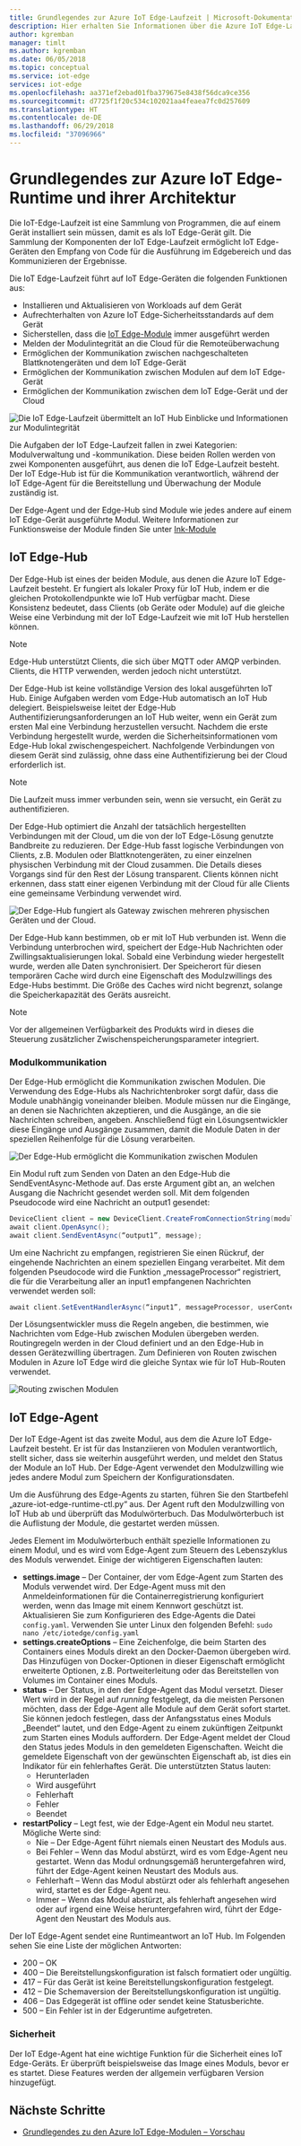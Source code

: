 ```yaml
---
title: Grundlegendes zur Azure IoT Edge-Laufzeit | Microsoft-Dokumentation
description: Hier erhalten Sie Informationen über die Azure IoT Edge-Laufzeit und wie Sie sie für Ihre Edgegeräte nutzen können.
author: kgremban
manager: timlt
ms.author: kgremban
ms.date: 06/05/2018
ms.topic: conceptual
ms.service: iot-edge
services: iot-edge
ms.openlocfilehash: aa371ef2ebad01fba379675e8438f56dca9ce356
ms.sourcegitcommit: d7725f1f20c534c102021aa4feaea7fc0d257609
ms.translationtype: HT
ms.contentlocale: de-DE
ms.lasthandoff: 06/29/2018
ms.locfileid: "37096966"
---
```

# <a name="understand-the-azure-iot-edge-runtime-and-its-architecture"></a>Grundlegendes zur Azure IoT Edge-Runtime und ihrer Architektur

Die IoT-Edge-Laufzeit ist eine Sammlung von Programmen, die auf einem Gerät installiert sein müssen, damit es als IoT Edge-Gerät gilt. Die Sammlung der Komponenten der IoT Edge-Laufzeit ermöglicht IoT Edge-Geräten den Empfang von Code für die Ausführung im Edgebereich und das Kommunizieren der Ergebnisse. 

Die IoT Edge-Laufzeit führt auf IoT Edge-Geräten die folgenden Funktionen aus:

* Installieren und Aktualisieren von Workloads auf dem Gerät
* Aufrechterhalten von Azure IoT Edge-Sicherheitsstandards auf dem Gerät
* Sicherstellen, dass die [IoT Edge-Module][Ink-Module] immer ausgeführt werden
* Melden der Modulintegrität an die Cloud für die Remoteüberwachung
* Ermöglichen der Kommunikation zwischen nachgeschalteten Blattknotengeräten und dem IoT Edge-Gerät
* Ermöglichen der Kommunikation zwischen Modulen auf dem IoT Edge-Gerät
* Ermöglichen der Kommunikation zwischen dem IoT Edge-Gerät und der Cloud

![Die IoT Edge-Laufzeit übermittelt an IoT Hub Einblicke und Informationen zur Modulintegrität][1]

Die Aufgaben der IoT Edge-Laufzeit fallen in zwei Kategorien: Modulverwaltung und -kommunikation. Diese beiden Rollen werden von zwei Komponenten ausgeführt, aus denen die IoT Edge-Laufzeit besteht. Der IoT Edge-Hub ist für die Kommunikation verantwortlich, während der IoT Edge-Agent für die Bereitstellung und Überwachung der Module zuständig ist. 

Der Edge-Agent und der Edge-Hub sind Module wie jedes andere auf einem IoT Edge-Gerät ausgeführte Modul. Weitere Informationen zur Funktionsweise der Module finden Sie unter [Ink-Module] 

## <a name="iot-edge-hub"></a>IoT Edge-Hub

Der Edge-Hub ist eines der beiden Module, aus denen die Azure IoT Edge-Laufzeit besteht. Er fungiert als lokaler Proxy für IoT Hub, indem er die gleichen Protokollendpunkte wie IoT Hub verfügbar macht. Diese Konsistenz bedeutet, dass Clients (ob Geräte oder Module) auf die gleiche Weise eine Verbindung mit der IoT Edge-Laufzeit wie mit IoT Hub herstellen können. 

>[!NOTE]
>Edge-Hub unterstützt Clients, die sich über MQTT oder AMQP verbinden. Clients, die HTTP verwenden, werden jedoch nicht unterstützt. 

Der Edge-Hub ist keine vollständige Version des lokal ausgeführten IoT Hub. Einige Aufgaben werden vom Edge-Hub automatisch an IoT Hub delegiert. Beispielsweise leitet der Edge-Hub Authentifizierungsanforderungen an IoT Hub weiter, wenn ein Gerät zum ersten Mal eine Verbindung herzustellen versucht. Nachdem die erste Verbindung hergestellt wurde, werden die Sicherheitsinformationen vom Edge-Hub lokal zwischengespeichert. Nachfolgende Verbindungen von diesem Gerät sind zulässig, ohne dass eine Authentifizierung bei der Cloud erforderlich ist. 

>[!NOTE]
>Die Laufzeit muss immer verbunden sein, wenn sie versucht, ein Gerät zu authentifizieren.

Der Edge-Hub optimiert die Anzahl der tatsächlich hergestellten Verbindungen mit der Cloud, um die von der IoT Edge-Lösung genutzte Bandbreite zu reduzieren. Der Edge-Hub fasst logische Verbindungen von Clients, z.B. Modulen oder Blattknotengeräten, zu einer einzelnen physischen Verbindung mit der Cloud zusammen. Die Details dieses Vorgangs sind für den Rest der Lösung transparent. Clients können nicht erkennen, dass statt einer eigenen Verbindung mit der Cloud für alle Clients eine gemeinsame Verbindung verwendet wird. 

![Der Edge-Hub fungiert als Gateway zwischen mehreren physischen Geräten und der Cloud.][2]

Der Edge-Hub kann bestimmen, ob er mit IoT Hub verbunden ist. Wenn die Verbindung unterbrochen wird, speichert der Edge-Hub Nachrichten oder Zwillingsaktualisierungen lokal. Sobald eine Verbindung wieder hergestellt wurde, werden alle Daten synchronisiert. Der Speicherort für diesen temporären Cache wird durch eine Eigenschaft des Modulzwillings des Edge-Hubs bestimmt. Die Größe des Caches wird nicht begrenzt, solange die Speicherkapazität des Geräts ausreicht. 

>[!NOTE]
>Vor der allgemeinen Verfügbarkeit des Produkts wird in dieses die Steuerung zusätzlicher Zwischenspeicherungsparameter integriert.

### <a name="module-communication"></a>Modulkommunikation

Der Edge-Hub ermöglicht die Kommunikation zwischen Modulen. Die Verwendung des Edge-Hubs als Nachrichtenbroker sorgt dafür, dass die Module unabhängig voneinander bleiben. Module müssen nur die Eingänge, an denen sie Nachrichten akzeptieren, und die Ausgänge, an die sie Nachrichten schreiben, angeben. Anschließend fügt ein Lösungsentwickler diese Eingänge und Ausgänge zusammen, damit die Module Daten in der speziellen Reihenfolge für die Lösung verarbeiten. 

![Der Edge-Hub ermöglicht die Kommunikation zwischen Modulen][3]

Ein Modul ruft zum Senden von Daten an den Edge-Hub die SendEventAsync-Methode auf. Das erste Argument gibt an, an welchen Ausgang die Nachricht gesendet werden soll. Mit dem folgenden Pseudocode wird eine Nachricht an output1 gesendet:

   ```csharp
   DeviceClient client = new DeviceClient.CreateFromConnectionString(moduleConnectionString, settings); 
   await client.OpenAsync(); 
   await client.SendEventAsync(“output1”, message); 
   ```

Um eine Nachricht zu empfangen, registrieren Sie einen Rückruf, der eingehende Nachrichten an einem speziellen Eingang verarbeitet. Mit dem folgenden Pseudocode wird die Funktion „messageProcessor“ registriert, die für die Verarbeitung aller an input1 empfangenen Nachrichten verwendet werden soll:

   ```csharp
   await client.SetEventHandlerAsync(“input1”, messageProcessor, userContext);
   ```

Der Lösungsentwickler muss die Regeln angeben, die bestimmen, wie Nachrichten vom Edge-Hub zwischen Modulen übergeben werden. Routingregeln werden in der Cloud definiert und an den Edge-Hub in dessen Gerätezwilling übertragen. Zum Definieren von Routen zwischen Modulen in Azure IoT Edge wird die gleiche Syntax wie für IoT Hub-Routen verwendet. 

<!--- For more info on how to declare routes between modules, see []. --->   

![Routing zwischen Modulen][4]

## <a name="iot-edge-agent"></a>IoT Edge-Agent

Der IoT Edge-Agent ist das zweite Modul, aus dem die Azure IoT Edge-Laufzeit besteht. Er ist für das Instanziieren von Modulen verantwortlich, stellt sicher, dass sie weiterhin ausgeführt werden, und meldet den Status der Module an IoT Hub. Der Edge-Agent verwendet den Modulzwilling wie jedes andere Modul zum Speichern der Konfigurationsdaten. 

Um die Ausführung des Edge-Agents zu starten, führen Sie den Startbefehl „azure-iot-edge-runtime-ctl.py“ aus. Der Agent ruft den Modulzwilling von IoT Hub ab und überprüft das Modulwörterbuch. Das Modulwörterbuch ist die Auflistung der Module, die gestartet werden müssen. 

Jedes Element im Modulwörterbuch enthält spezielle Informationen zu einem Modul, und es wird vom Edge-Agent zum Steuern des Lebenszyklus des Moduls verwendet. Einige der wichtigeren Eigenschaften lauten: 

* **settings.image** – Der Container, der vom Edge-Agent zum Starten des Moduls verwendet wird. Der Edge-Agent muss mit den Anmeldeinformationen für die Containerregistrierung konfiguriert werden, wenn das Image mit einem Kennwort geschützt ist. Aktualisieren Sie zum Konfigurieren des Edge-Agents die Datei `config.yaml`. Verwenden Sie unter Linux den folgenden Befehl: `sudo nano /etc/iotedge/config.yaml`
* **settings.createOptions** – Eine Zeichenfolge, die beim Starten des Containers eines Moduls direkt an den Docker-Daemon übergeben wird. Das Hinzufügen von Docker-Optionen in dieser Eigenschaft ermöglicht erweiterte Optionen, z.B. Portweiterleitung oder das Bereitstellen von Volumes im Container eines Moduls.  
* **status** – Der Status, in den der Edge-Agent das Modul versetzt. Dieser Wert wird in der Regel auf *running* festgelegt, da die meisten Personen möchten, dass der Edge-Agent alle Module auf dem Gerät sofort startet. Sie können jedoch festlegen, dass der Anfangsstatus eines Moduls „Beendet“ lautet, und den Edge-Agent zu einem zukünftigen Zeitpunkt zum Starten eines Moduls auffordern. Der Edge-Agent meldet der Cloud den Status jedes Moduls in den gemeldeten Eigenschaften. Weicht die gemeldete Eigenschaft von der gewünschten Eigenschaft ab, ist dies ein Indikator für ein fehlerhaftes Gerät. Die unterstützten Status lauten:
   * Herunterladen
   * Wird ausgeführt
   * Fehlerhaft
   * Fehler
   * Beendet
* **restartPolicy** – Legt fest, wie der Edge-Agent ein Modul neu startet. Mögliche Werte sind:
   * Nie – Der Edge-Agent führt niemals einen Neustart des Moduls aus.
   * Bei Fehler – Wenn das Modul abstürzt, wird es vom Edge-Agent neu gestartet. Wenn das Modul ordnungsgemäß heruntergefahren wird, führt der Edge-Agent keinen Neustart des Moduls aus.
   * Fehlerhaft – Wenn das Modul abstürzt oder als fehlerhaft angesehen wird, startet es der Edge-Agent neu.
   * Immer – Wenn das Modul abstürzt, als fehlerhaft angesehen wird oder auf irgend eine Weise heruntergefahren wird, führt der Edge-Agent den Neustart des Moduls aus. 

Der IoT Edge-Agent sendet eine Runtimeantwort an IoT Hub. Im Folgenden sehen Sie eine Liste der möglichen Antworten:
  * 200 – OK
  * 400 – Die Bereitstellungskonfiguration ist falsch formatiert oder ungültig.
  * 417 – Für das Gerät ist keine Bereitstellungskonfiguration festgelegt.
  * 412 – Die Schemaversion der Bereitstellungskonfiguration ist ungültig.
  * 406 – Das Edgegerät ist offline oder sendet keine Statusberichte.
  * 500 – Ein Fehler ist in der Edgeruntime aufgetreten.

### <a name="security"></a>Sicherheit

Der IoT Edge-Agent hat eine wichtige Funktion für die Sicherheit eines IoT Edge-Geräts. Er überprüft beispielsweise das Image eines Moduls, bevor er es startet. Diese Features werden der allgemein verfügbaren Version hinzugefügt. 

<!-- For more information about the Azure IoT Edge security framework, see []. -->

## <a name="next-steps"></a>Nächste Schritte

- [Grundlegendes zu den Azure IoT Edge-Modulen – Vorschau][Ink-Module]

<!-- Images -->
[1]: ./media/iot-edge-runtime/Pipeline.png
[2]: ./media/iot-edge-runtime/Gateway.png
[3]: ./media/iot-edge-runtime/ModuleEndpoints.png
[4]: ./media/iot-edge-runtime/ModuleEndpointsWithRoutes.png

<!-- Links -->
[Ink-Module]: iot-edge-modules.md
